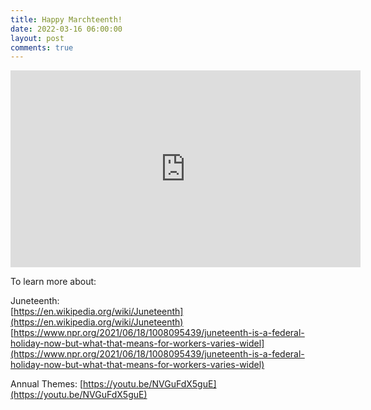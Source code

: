 ```yaml
---
title: Happy Marchteenth!
date: 2022-03-16 06:00:00
layout: post
comments: true
---
```


<iframe width="560" height="315" src="https://www.youtube.com/embed/vql1X3Y0w8k" title="YouTube video player" frameborder="0" allow="accelerometer; autoplay; clipboard-write; encrypted-media; gyroscope; picture-in-picture" allowfullscreen></iframe>

To learn more about:

Juneteenth:  
[https://en.wikipedia.org/wiki/Juneteenth](https://en.wikipedia.org/wiki/Juneteenth)  
[https://www.npr.org/2021/06/18/1008095439/juneteenth-is-a-federal-holiday-now-but-what-that-means-for-workers-varies-widel](https://www.npr.org/2021/06/18/1008095439/juneteenth-is-a-federal-holiday-now-but-what-that-means-for-workers-varies-widel)

Annual Themes: [https://youtu.be/NVGuFdX5guE](https://youtu.be/NVGuFdX5guE)